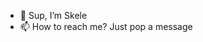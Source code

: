 - 👋 Sup, I’m Skele
- 📫 How to reach me? Just pop a message

<!---
skelereal/skelereal is a ✨ special ✨ repository because its `README.md` (this file) appears on your GitHub profile.
You can click the Preview link to take a look at your changes.
--->
